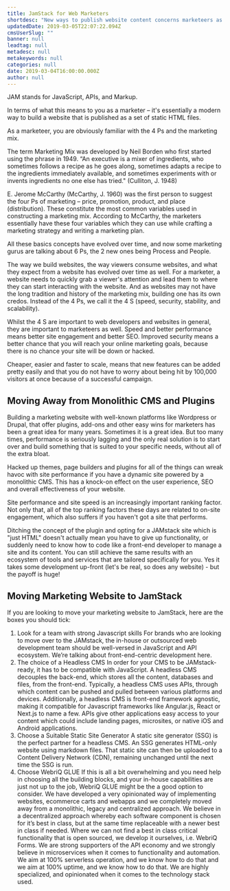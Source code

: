 ```yaml
---
title: JamStack for Web Marketers
shortdesc: "New ways to publish website content concerns marketeers as much as it concerns web developers. Let's see how JamStack figures into this."
updatedDate: 2019-03-05T22:07:22.094Z
cmsUserSlug: ""
banner: null
leadtag: null
metadesc: null
metakeywords: null
categories: null
date: 2019-03-04T16:00:00.000Z
author: null
---
```


JAM stands for JavaScript, APIs, and Markup.

In terms of what this means to you as a marketer – it's essentially a modern way to build a website that is published as a set of static HTML files.

As a marketeer, you are obviously familiar with the 4 Ps and the marketing mix. 

The term Marketing Mix was developed by Neil Borden who first started using the phrase in 1949. “An executive is a mixer of ingredients, who sometimes follows a recipe as he goes along, sometimes adapts a recipe to the ingredients immediately available, and sometimes experiments with or invents ingredients no one else has tried." (Culliton, J. 1948)

E. Jerome McCarthy (McCarthy, J. 1960) was the first person to suggest the four Ps of marketing – price, promotion, product, and place (distribution). These constitute the most common variables used in constructing a marketing mix. According to McCarthy, the marketers essentially have these four variables which they can use while crafting a marketing strategy and writing a marketing plan. 

All these basics concepts have evolved over time, and now some marketing gurus are talking about 6 Ps, the 2 new ones being Process and People. 

The way we build websites, the way viewers consume websites, and what they expect from a website has evolved over time as well. For a marketer, a website needs to quickly grab a viewer's attention and lead them to where they can start interacting with the website. And as websites may not have the long tradition and history of the marketing mix, building one has its own credos. Instead of the 4 Ps, we call it the 4 S (speed, security, stability, and scalability). 

Whilst the 4 S are important to web developers and websites in general, they are important to marketeers as well. Speed and better performance means better site engagement and better SEO. Improved security means a better chance that you will reach your online marketing goals, because there is no chance your site will be down or hacked. 

Cheaper, easier and faster to scale, means that new features can be added pretty easily and that you do not have to worry about being hit by 100,000 visitors at once because of a successful campaign. 

## Moving Away from Monolithic CMS and Plugins

Building a marketing website with well-known platforms like Wordpress or Drupal, that offer plugins, add-ons and other easy wins for marketers has been a great idea for many years. Sometimes it is a great idea. But too many times, performance is seriously lagging and the only real solution is to start over and build something that is suited to your specific needs, without all of the extra bloat.

Hacked up themes, page builders and plugins for all of the things can wreak havoc with site performance if you have a dynamic site powered by a monolithic CMS. This has a knock-on effect on the user experience, SEO and overall effectiveness of your website. 

Site performance and site speed is an increasingly important ranking factor. Not only that, all of the top ranking factors these days are related to on-site engagement, which also suffers if you haven't got a site that performs.

Ditching the concept of the plugin and opting for a JAMstack site which is "just HTML" doesn't actually mean you have to give up functionality, or suddenly need to know how to code like a front-end developer to manage a site and its content. You can still achieve the same results with an ecosystem of tools and services that are tailored specifically for you. Yes it takes some development up-front (let's be real, so does any website) - but the payoff is huge!  

## Moving Marketing Website to JamStack

If you are looking to move your marketing website to JamStack, here are the boxes you should tick:

1. Look for a team with strong Javascript skills
For brands who are looking to move over to the JAMstack, the in-house or outsourced web development team should be well-versed in JavaScript and API ecosystem. We’re talking about front-end-centric development here. 
2. The choice of a Headless CMS 
In order for your CMS to be JAMstack-ready, it has to be compatible with JavaScript. A headless CMS decouples the back-end, which stores all the content, databases and files, from the front-end. Typically, a headless CMS uses APIs, through which content can be pushed and pulled between various platforms and devices. Additionally, a headless CMS is front-end framework agnostic, making it compatible for Javascript frameworks like Angular.js, React or Next.js to name a few. APIs give other applications easy access to your content which could include landing pages, microsites, or native iOS and Android applications.
3. Choose a Suitable Static Site Generator
A static site generator (SSG) is the perfect partner for a headless CMS. An SSG generates HTML-only website using markdown files. That static site can then be uploaded to a Content Delivery Network (CDN), remaining unchanged until the next time the SSG is run.
4. Choose WebriQ GLUE
If this is all a bit overwhelming and you need help in choosing all the building blocks, and your in-house capabilities are just not up to the job, WebriQ GLUE might be the a good option to consider. We have developed a very opinionated way of implementing websites, ecommerce carts and webapps and we completely moved away from a monolithic, legacy and centralized approach. We believe in a decentralized approach whereby each software component is chosen for it’s best in class, but at the same time replaceable with a newer best in class if needed. Where we can not find a best in class critical functionality that is open sourced, we develop it ourselves, i.e. WebriQ Forms. We are strong supporters of the API economy and we strongly believe in microservices when it comes to functionality and automation. We aim at 100% serverless operation, and we know how to do that and we aim at 100% uptime, and we know how to do that. We are highly specialized, and opinionated when it comes to the technology stack used.




